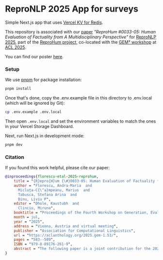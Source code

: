 
# ReproNLP 2025 App for surveys

Simple Next.js app that uses [Vercel KV for Redis](https://vercel.com/kv).

This repository is associated with our [paper](https://aclanthology.org/2025.gem-1.53.pdf) _"ReproHum #0033-05: Human Evaluation of Factuality from A Multidisciplinary Perspective"_ for [ReproNLP 2025](https://repronlp.github.io/), part of the [ReproHum project](https://reprohum.github.io/), co-located with the [GEM² workshop](https://gem-benchmark.com/workshop) at [ACL 2025](https://2025.aclweb.org/).

You can find our poster [here](https://assets.underline.io/lecture/124291/poster_document/446eeef79379198b874e806c1749ba29.pdf).


### Setup

We use [pnpm](https://pnpm.io/installation) for package installation:

```bash
pnpm install
```

Once that's done, copy the .env.example file in this directory to .env.local (which will be ignored by Git):

```bash
cp .env.example .env.local
```

Then open `.env.local` and set the environment variables to match the ones in your Vercel Storage Dashboard.

Next, run Next.js in development mode:

```bash
pnpm dev
```

### Citation

If you found this work helpful, please cite our paper:

```bib
@inproceedings{florescu-etal-2025-reprohum,
    title = "{R}epro{H}um {\#}0033-05: Human Evaluation of Factuality from A Multidisciplinary Perspective",
    author = "Florescu, Andra-Maria  and
      Micluța-C{\^a}mpeanu, Marius  and
      Tabusca, Stefana Arina  and
      Dinu, Liviu P",
    editor = "Dhole, Kaustubh  and
      Clinciu, Miruna",
    booktitle = "Proceedings of the Fourth Workshop on Generation, Evaluation and Metrics (GEM{\texttwosuperior})",
    month = jul,
    year = "2025",
    address = "Vienna, Austria and virtual meeting",
    publisher = "Association for Computational Linguistics",
    url = "https://aclanthology.org/2025.gem-1.53/",
    pages = "583--589",
    ISBN = "979-8-89176-261-9",
    abstract = "The following paper is a joint contribution for the 2025 ReproNLP shared task, part of the ReproHum project. We focused on reproducing the human evaluation based on one criterion, namely, factuality of Scientific Automated Generated Systems from August et al. (2022). In accordance to the ReproHum guidelines, we followed the original study as closely as possible, with two human raters who coded 300 ratings each. Moreover, we had an additional study on two subsets of the dataset based on domain (medicine and physics) in which we employed expert annotators. Our reproduction of the factuality assessment found similar overall rates of factual inaccuracies across models. However, variability and weak agreement with the original model rankings suggest challenges in reliably reproducing results, especially in such cases when results are close."
}
```
